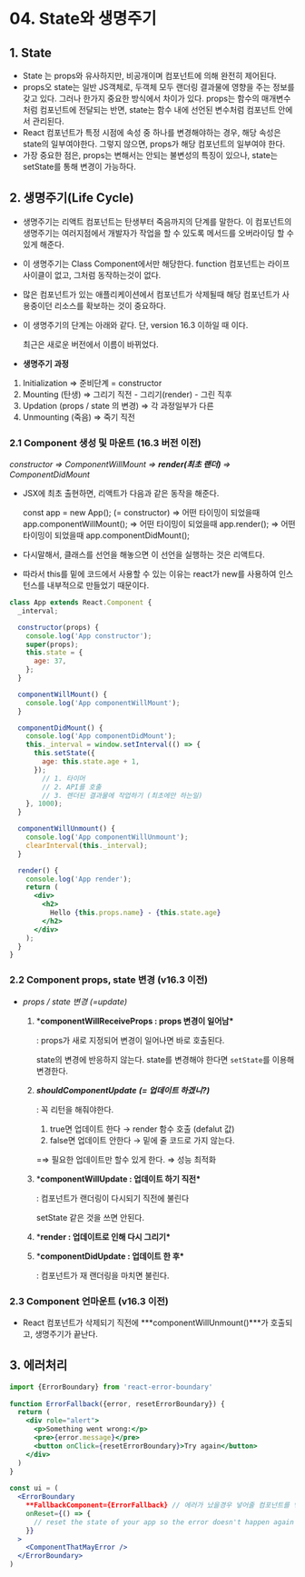 # 04. State와 생명주기



## 1. State

- State 는 props와 유사하지만, 비공개이며 컴포넌트에 의해 완전히 제어된다.
- props오 state는 일반 JS객체로, 두객체 모두 랜더링 결과물에 영향을 주는 정보를 갖고 있다. 그러나 한가지 중요한 방식에서 차이가 있다. props는 함수의 매개변수처럼 컴포넌트에 전달되는 반면, state는 함수 내에 선언된 변수처럼 컴포넌트 안에서 관리된다.
- React 컴포넌트가 특정 시점에 속성 중 하나를 변경해야하는 경우, 해당 속성은 state의 일부여야한다. 그렇지 않으면, props가 해당 컴포넌트의 일부여야 한다.
- 가장 중요한 점은, props는 변해서는 안되는 불변성의 특징이 있으나, state는 setState를 통해 변경이 가능하다.



## 2. 생명주기(Life Cycle)

- 생명주기는 리액트 컴포넌트는 탄생부터 죽음까지의 단계를 말한다. 이 컴포넌트의 생명주기는 여러지점에서 개발자가 작업을 할 수 있도록 메서드를 오버라이딩 할 수 있게 해준다.

- 이 생명주기는 Class Component에서만 해당한다. function 컴포넌트는 라이프사이클이 없고, 그처럼 동작하는것이 없다.

- 많은 컴포넌트가 있는 애플리케이션에서 컴포넌트가 삭제될때 해당 컴포넌트가 사용중이던 리소스를 확보하는 것이 중요하다.

- 이 생명주기의 단계는 아래와 같다. 단, version 16.3 이하일 때 이다.

  최근은 새로운 버전에서 이름이 바뀌었다.



- **생명주기 과정**

1. Initialization ⇒ 준비단계 = constructor
2. Mounting (탄생) ⇒ 그리기 직전 - 그리기(render) - 그린 직후
3. Updation (props / state 의 변경) ⇒ 각 과정일부가 다른
4. Unmounting (죽음) ⇒ 죽기 직전



### 2.1 Component 생성 및 마운트 (16.3 버전 이전)

*constructor ⇒  ComponentWillMount ⇒  **render(최초 랜더)** ⇒ ComponentDidMount*

- JSX에 최초 출현하면, 리액트가 다음과 같은 동작을 해준다.

  const app = new App(); (= constructor) => 어떤 타이밍이 되었을때 app.componentWillMount(); => 어떤 타이밍이 되었을때 app.render(); => 어떤 타이밍이 되었을때 app.componentDidMount();

- 다시말해서, 클래스를 선언을 해놓으면 이 선언을 실행하는 것은 리액트다.

- 따라서 this를 밑에 코드에서 사용할 수 있는 이유는 react가 new를 사용하여 인스턴스를 내부적으로 만들었기 때문이다.

```jsx
class App extends React.Component {
  _interval;

  constructor(props) {
    console.log('App constructor');
    super(props);
    this.state = {
      age: 37,
    };
  }

  componentWillMount() {
    console.log('App componentWillMount');
  }

  componentDidMount() {
    console.log('App componentDidMount');
    this._interval = window.setInterval(() => {
      this.setState({
        age: this.state.age + 1,
      });
		// 1. 타이머
		// 2. API를 호출
		// 3. 렌더된 결과물에 작업하기 (최초에만 하는일)
    }, 1000);
  }

  componentWillUnmount() {
    console.log('App componentWillUnmount');
    clearInterval(this._interval);
  }

  render() {
    console.log('App render');
    return (
      <div>
        <h2>
          Hello {this.props.name} - {this.state.age}
        </h2>
      </div>
    );
  }
}
```

### 2.2 Component props, state 변경 (v16.3 이전)

- *props / state 변경 (=update)*

  1. ***componentWillReceiveProps : props 변경이 일어남\***

     : props가 새로 지정되어 변경이 일어나면 바로 호출된다.

     state의 변경에 반응하지 않는다.  state를 변경해야 한다면 `setState`를 이용해 변경한다.

  2. ***shouldComponentUpdate** **(= 업데이트 하겠니?)***

     : 꼭 리턴을 해줘야한다.

     1. true면 업데이트 한다 → render 함수 호출 (defalut 값)
     2. false면 업데이트 안한다 → 밑에 줄 코드로 가지 않는다.

     =⇒ 필요한 업데이트만 할수 있게 한다. ⇒ 성능 최적화

  3. ***componentWillUpdate : 업데이트 하기 직전\***

     : 컴포넌트가 랜더링이 다시되기 직전에 불린다

     setState 같은 것을 쓰면 안된다.

  4. ***render : 업데이트로 인해 다시 그리기\***

  5. ***componentDidUpdate : 업데이트 한 후\***

     : 컴포넌트가 재 랜더링을 마치면 불린다.

### 2.3 Component 언마운트 (v16.3 이전)

- React 컴포넌트가 삭제되기 직전에  ***componentWillUnmount()***가 호출되고, 생명주기가 끝난다.



## 3. 에러처리

```jsx
import {ErrorBoundary} from 'react-error-boundary'
 
function ErrorFallback({error, resetErrorBoundary}) {
  return (
    <div role="alert">
      <p>Something went wrong:</p>
      <pre>{error.message}</pre>
      <button onClick={resetErrorBoundary}>Try again</button>
    </div>
  )
}
 
const ui = (
  <ErrorBoundary
    **FallbackComponent={ErrorFallback} // 에러가 났을경우 넣어줄 컴포넌트를 넣어준다.**
    onReset={() => {
      // reset the state of your app so the error doesn't happen again
    }}
  >
    <ComponentThatMayError />
  </ErrorBoundary>
)
```
